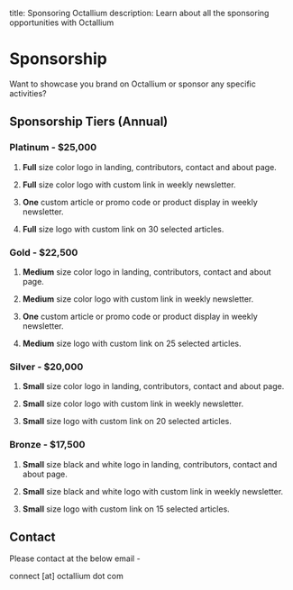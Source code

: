 title: Sponsoring Octallium
description: Learn about all the sponsoring opportunities with Octallium

# Sponsorship

Want to showcase you brand on Octallium or sponsor any specific activities?

## Sponsorship Tiers (Annual)

### Platinum - $25,000

1. **Full** size color logo in landing, contributors, contact and about page.

2. **Full** size color logo with custom link in weekly newsletter.

3. **One** custom article or promo code or product display in weekly newsletter.

4. **Full** size logo with custom link on 30 selected articles.

### Gold - $22,500

1. **Medium** size color logo in landing, contributors, contact and about page.

2. **Medium** size color logo with custom link in weekly newsletter.

3. **One** custom article or promo code or product display in weekly newsletter.

4. **Medium** size logo with custom link on 25 selected articles.

### Silver - $20,000

1. **Small** size color logo in landing, contributors, contact and about page.

2. **Small** size color logo with custom link in weekly newsletter.

3. **Small** size logo with custom link on 20 selected articles.

### Bronze - $17,500

1. **Small** size black and white logo in landing, contributors, contact and about page.

2. **Small** size black and white logo with custom link in weekly newsletter.

3. **Small** size logo with custom link on 15 selected articles.

## Contact

Please contact at the below email -

connect [at] octallium dot com
